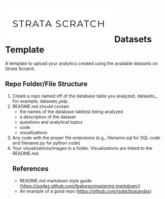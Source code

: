 # ![strata scratch](visualizations/stratascratch.jpg) Datasets Template
A template to upload your analytics created using the available datasets on Strata Scratch.

## Repo Folder/File Structure
1. Create a repo named off of the database table you analyzed, datasets_<table name>. For example, datasets_yelp.
2. README.md should contain 
    * the names of the database table(s) being analyzed
    * a description of the dataset
    * questions and analytical topics
    * code
    * visualizations
3. Any code with the proper file extensions (e.g., filename.sql for SQL code and filename.py for python code) 
4. Your visualizations/images in a folder. Visualizations are linked to the README.md.
  
## References
- README.md markdown style guide (https://guides.github.com/features/mastering-markdown/)
- An example of a good repo (https://github.com/rasbt/biopandas)
